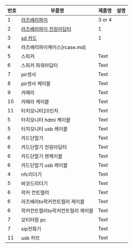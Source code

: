 
#

| 번호 | 부품명 | 제품명 | 설명 |
| --- | --- | ----------- | -----|
|1| [라즈베리파이](raspberrypi.md) | 3 or 4 |
|2| [라즈베리파이 전원아답터](radapter.md) |  1  |
|3| [sd 카드](sdcard.md) |  1  |
|4| 라즈베리파이케이스[rcase.md] |  |
|5| 스피커 | Text |
|6| 스피커 파워아답터| Text |
|7| pir센서 | Text |
|8| pir센서 케이블| Text |
|9| 카메라 | Text |
|10| 카메라 케이블| Text |
|11| 터치모니터20인치 | Text |
|5| 터치모니터 hdmi 케이블 | Text |
|5| 터치모니터 usb 케이블 | Text |
|6| 카드단말기 | Text |
|6| 카드단말기 전원아답터| Text |
|6| 카드단말기 랜케이블| Text |
|6| 카드단말기 usb 케이블| Text |
|4| nfc리더기 | Text |
|5| 바코드리더기 | Text |
|6| 락커 컨트럴러 | Text |
|6| 라즈베리to락커컨트럴러 케이블 | Text |
|6| 락커컨트럴러to락커컨트럴러 케이블 | Text |
|7| 모티터링 pc | Text |
|7| sip전화기 | Text |
|11| usb 허브 | Text |
